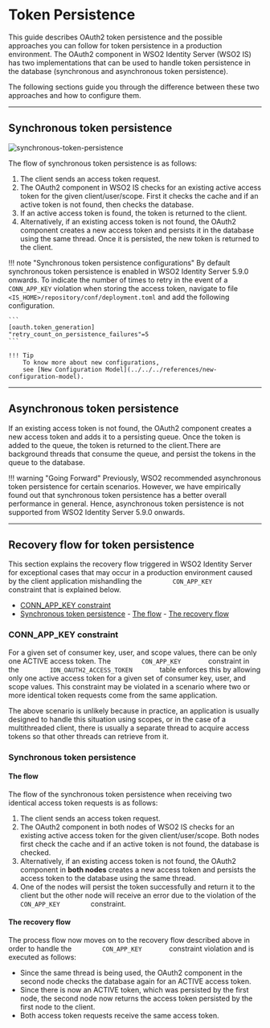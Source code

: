 # Token Persistence

This guide describes OAuth2 token persistence and the possible
approaches you can follow for token persistence in a production
environment. The OAuth2 component in WSO2 Identity Server (WSO2 IS) has
two implementations that can be used to handle token persistence in the
database (synchronous and asynchronous token persistence).

The following sections guide you through the difference between these
two approaches and how to configure them.

---

## Synchronous token persistence

![synchronous-token-persistence](../../../assets/img/deploy/token-persistence.png) 

The flow of synchronous token persistence is as follows:

1.  The client sends an access token request.
2.  The OAuth2 component in WSO2 IS checks for an existing active access
    token for the given client/user/scope. First it checks the cache and
    if an active token is not found, then checks the database.
3.  If an active access token is found, the token is returned to the
    client.
4.  Alternatively, if an existing access token is not found, the OAuth2
    component creates a new access token and persists it in the database
    using the same thread. Once it is persisted, the new token is
    returned to the client.
    
!!! note "Synchronous token persistence configurations" 
    By default synchronous token persistence is enabled in WSO2 Identity Server 5.9.0
    onwards. To indicate the number of times to retry in the event of a
    `CONN_APP_KEY` violation when storing the access token, navigate to file
    `<IS_HOME>/repository/conf/deployment.toml` and add the following
    configuration.
        
    ```
    [oauth.token_generation]
    "retry_count_on_persistence_failures"=5
    ```
    
    !!! Tip
        To know more about new configurations, 
        see [New Configuration Model](../../../references/new-configuration-model).

---

## Asynchronous token persistence

If an existing access token is not found, the OAuth2 component creates a
new access token and adds it to a persisting queue. Once the token is
added to the queue, the token is returned to the client.There are background threads that consume the queue, and persist the tokens in the queue to the database.

!!! warning "Going Forward" 
    Previously, WSO2 recommended asynchronous
    token persistence for certain scenarios. However, we have empirically
    found out that synchronous token persistence has a better overall
    performance in general. Hence, asynchronous token persistence is not
    supported from WSO2 Identity Server 5.9.0 onwards.

---

## Recovery flow for token persistence

This section explains the recovery flow triggered in WSO2 Identity
Server for exceptional cases that may occur in a production environment
caused by the client application mishandling the
`         CON_APP_KEY        ` constraint that is explained below.

-   [CONN\_APP\_KEY constraint](#conn_app_key-constraint)
-   [Synchronous token persistence](#synchronous-token-persistence_1)
        -   [The flow](#the-flow_1)
        -   [The recovery flow](#the-recovery-flow_1)

### CONN\_APP\_KEY constraint

For a given set of consumer key, user, and scope values, there can be
only one ACTIVE access token. The `         CON_APP_KEY        `
constraint in the `         IDN_OAUTH2_ACCESS_TOKEN        ` table
enforces this by allowing only one active access token for a given set
of consumer key, user, and scope values. This constraint may be violated
in a scenario where two or more identical token requests come from the
same application.   

The above scenario is unlikely because in practice, an application is
usually designed to handle this situation using scopes, or in the case
of a multithreaded client, there is usually a separate thread to acquire
access tokens so that other threads can retrieve from it.

### Synchronous token persistence

#### The flow

The flow of the synchronous token persistence when receiving two
identical access token requests is as follows:

1.  The client sends an access token request.
2.  The OAuth2 component in both nodes of WSO2 IS checks for an existing
    active access token for the given client/user/scope. Both nodes
    first check the cache and if an active token is not found, the
    database is checked.
3.  Alternatively, if an existing access token is not found, the OAuth2
    component in **both nodes** creates a new access token and persists
    the access token to the database using the same thread.
4.  One of the nodes will persist the token successfully and return it
    to the client but the other node will receive an error due to the
    violation of the `          CON_APP_KEY         ` constraint.

#### The recovery flow

The process flow now moves on to the recovery flow described above in
order to handle the `         CON_APP_KEY        ` constraint violation
and is executed as follows:

-   Since the same thread is being used, the OAuth2 component in the
    second node checks the database again for an ACTIVE access token.
-   Since there is now an ACTIVE token, which was persisted by the first
    node, the second node now returns the access token persisted by the
    first node to the client.
-   Both access token requests receive the same access token.
